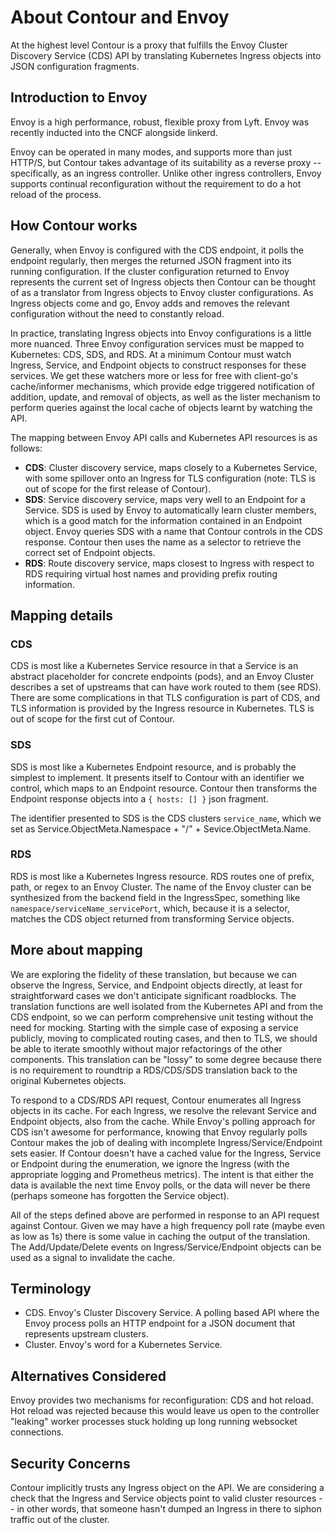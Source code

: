 # About Contour and Envoy

At the highest level Contour is a proxy that fulfills the Envoy Cluster Discovery Service (CDS) API by translating Kubernetes Ingress objects into JSON configuration fragments.

## Introduction to Envoy

Envoy is a high performance, robust, flexible proxy from Lyft. Envoy was recently inducted into the CNCF alongside linkerd.

Envoy can be operated in many modes, and supports more than just HTTP/S, but Contour takes advantage of its suitability as a reverse proxy -- specifically, as an ingress controller.
Unlike other ingress controllers, Envoy supports continual reconfiguration without the requirement to do a hot reload of the process.

## How Contour works

Generally, when Envoy is configured with the CDS endpoint, it polls the endpoint regularly, then merges the returned JSON fragment into its running configuration. If the cluster configuration returned to Envoy represents the current set of Ingress objects then Contour can be thought of as a translator from Ingress objects to Envoy cluster configurations. As Ingress objects come and go, Envoy adds and removes the relevant configuration without the need to constantly reload.

In practice, translating Ingress objects into Envoy configurations is a little more nuanced. Three Envoy configuration services must be mapped to Kubernetes: CDS, SDS, and RDS. At a minimum Contour must watch Ingress, Service, and Endpoint objects to construct responses for these services. We get these watchers more or less for free with client-go's cache/informer mechanisms, which provide edge triggered notification of addition, update, and removal of objects, as well as the lister mechanism to perform queries against the local cache of objects learnt by watching the API.

The mapping between Envoy API calls and Kubernetes API resources is as follows:

- **CDS**: Cluster discovery service, maps closely to a Kubernetes Service, with some spillover onto an Ingress for TLS configuration (note: TLS is out of scope for the first release of Contour).
- **SDS**: Service discovery service, maps very well to an Endpoint for a Service. SDS is used by Envoy to automatically learn cluster members, which is a good match for the information contained in an Endpoint object. Envoy queries SDS with a name that Contour controls in the CDS response. Contour then uses the name as a selector to retrieve the correct set of Endpoint objects.
- **RDS**: Route discovery service, maps closest to Ingress with respect to RDS requiring virtual host names and providing prefix routing information.

## Mapping details

### CDS

CDS is most like a Kubernetes Service resource in that a Service is an abstract placeholder for concrete endpoints (pods), and an Envoy Cluster describes a set of upstreams that can have work routed to them (see RDS). There are some complications in that TLS configuration is part of CDS, and TLS information is provided by the Ingress resource in Kubernetes. TLS is out of scope for the first cut of Contour.

### SDS 

SDS is most like a Kubernetes Endpoint resource, and is probably the simplest to implement. It presents itself to Contour with an identifier we control, which maps to an Endpoint resource. Contour then transforms the Endpoint response objects into a `{ hosts: [] }` json fragment.

The identifier presented to SDS is the CDS clusters `service_name`, which we set as Service.ObjectMeta.Namespace + "/" + Sevice.ObjectMeta.Name.

### RDS

RDS is most like a Kubernetes Ingress resource. RDS routes one of prefix, path, or regex to an Envoy Cluster. The name of the Envoy cluster can be synthesized from the backend field in the IngressSpec, something like `namespace/serviceName_servicePort`, which, because it is a selector, matches the CDS object returned from transforming Service objects.

## More about mapping

We are exploring the fidelity of these translation, but because we can observe the Ingress, Service, and Endpoint objects directly, at least for straightforward cases we don't anticipate significant roadblocks. The translation functions are well isolated from the Kubernetes API and from the CDS endpoint, so we can perform comprehensive unit testing without the need for mocking. Starting with the simple case of exposing a service publicly, moving to complicated routing cases, and then to TLS, we should be able to iterate smoothly without major refactorings of the other components. This translation can be "lossy" to some degree because there is no requirement to roundtrip a RDS/CDS/SDS translation back to the original Kubernetes objects.

To respond to a CDS/RDS API request, Contour enumerates all Ingress objects in its cache. For each Ingress, we resolve the relevant Service and Endpoint objects, also from the cache. While Envoy's polling approach for CDS isn't awesome for performance, knowing that Envoy regularly polls Contour makes the job of dealing with incomplete Ingress/Service/Endpoint sets easier. If Contour doesn't have a cached value for the Ingress, Service or Endpoint during the enumeration, we ignore the Ingress (with the appropriate logging and Prometheus metrics). The intent is that either the data is available the next time Envoy polls, or the data will never be there (perhaps someone has forgotten the Service object).

All of the steps defined above are performed in response to an API request against Contour. Given we may have a high frequency poll rate (maybe even as low as 1s) there is some value in caching the output of the translation. The Add/Update/Delete events on Ingress/Service/Endpoint objects can be used as a signal to invalidate the cache.

## Terminology

- CDS. Envoy's Cluster Discovery Service. A polling based API where the Envoy process polls an HTTP endpoint for a JSON document that represents upstream clusters.
- Cluster. Envoy's word for a Kubernetes Service.

## Alternatives Considered

Envoy provides two mechanisms for reconfiguration: CDS and hot reload. Hot reload was rejected because this would leave us open to the controller "leaking" worker processes stuck holding up long running websocket connections.

## Security Concerns

Contour implicitly trusts any Ingress object on the API. We are considering a check that the Ingress and Service objects point to valid cluster resources -- in other words, that someone hasn't dumped an Ingress in there to siphon traffic out of the cluster.



